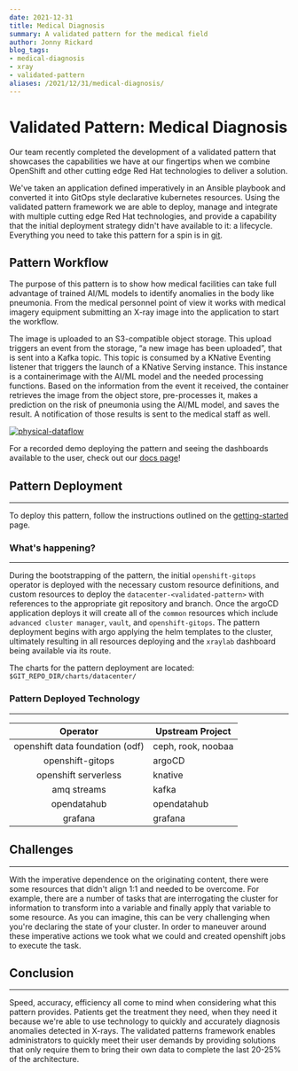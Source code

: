 ```yaml
---
date: 2021-12-31
title: Medical Diagnosis
summary: A validated pattern for the medical field
author: Jonny Rickard
blog_tags:
- medical-diagnosis
- xray
- validated-pattern
aliases: /2021/12/31/medical-diagnosis/
---
```


# Validated Pattern: Medical Diagnosis

Our team recently completed the development of a validated pattern that showcases the capabilities we have at our fingertips when we combine OpenShift and other cutting edge Red Hat technologies to deliver a solution.

We've taken an application defined imperatively in an Ansible playbook and converted it into GitOps style declarative kubernetes resources. Using the validated pattern framework we are able to deploy, manage and integrate with multiple cutting edge Red Hat technologies, and provide a capability that the initial deployment strategy didn't have available to it: a lifecycle. Everything you need to take this pattern for a spin is in [git](https://github.com/validatedpatterns/medical-diagnosis).

## Pattern Workflow

The purpose of this pattern is to show how medical facilities can take full advantage of trained AI/ML models to identify anomalies in the body like pneumonia. From the medical personnel point of view it works with medical imagery equipment submitting an X-ray image into the application to start the workflow.

The image is uploaded to an S3-compatible object storage. This upload triggers an event from the storage, “a new image has been uploaded”,  that is sent into a Kafka topic. This topic is consumed by a KNative Eventing listener that triggers the launch of a KNative Serving instance. This instance is a containerimage  with the AI/ML model and the needed processing functions. Based on the information from the event it received, the container retrieves the image from the object store, pre-processes it, makes a prediction on the risk of pneumonia using the AI/ML model, and saves the result. A notification of those results is sent to the medical staff as well.

[![physical-dataflow](https://validatedpatterns.io/images/medical-edge/physical-dataflow.png)](https://validatedpatterns.io/images/medical-edge/physical-dataflow.png)

For a recorded demo deploying the pattern and seeing the dashboards available to the user, check out our [docs page](https://validatedpatterns.io/medical-diagnosis/)!

## Pattern Deployment

---

To deploy this pattern, follow the instructions outlined on the [getting-started](https://validatedpatterns.io/medical-diagnosis/med-getting-started/) page.

### What's happening?

---
During the bootstrapping of the pattern, the initial `openshift-gitops` operator is deployed with the necessary custom resource definitions, and custom resources to deploy the
`datacenter-<validated-pattern>` with references to the appropriate git repository and branch. Once the argoCD application deploys it will create all of the `common` resources
which include `advanced cluster manager`, `vault`, and `openshift-gitops`. The pattern deployment begins with argo applying the helm templates to the cluster, ultimately resulting in all resources
deploying and the `xraylab` dashboard being available via its route.

The charts for the pattern deployment are located: `$GIT_REPO_DIR/charts/datacenter/`

### Pattern Deployed Technology

---

| Operator | Upstream Project |
|:--------:| ---------------- |
| openshift data foundation (odf)| ceph, rook, noobaa |
| openshift-gitops | argoCD |
| openshift serverless | knative |
| amq streams | kafka |
| opendatahub | opendatahub |
| grafana | grafana |

## Challenges

---
With the imperative dependence on the originating content, there were some resources that didn't align 1:1 and needed to be overcome.
For example, there are a number of tasks that are interrogating the cluster for information to transform into a variable and finally
apply that variable to some resource. As you can imagine, this can be very challenging when you're declaring the state of your cluster. In order to
maneuver around these imperative actions we took what we could and created openshift jobs to execute the task.

## Conclusion

---
Speed, accuracy, efficiency all come to mind when considering what this pattern provides. Patients get the treatment they need, when they need it because we're able to use technology to quickly and accurately diagnosis anomalies detected in X-rays. The validated patterns framework enables administrators to quickly meet their user demands by providing solutions that only require them to bring their own data to complete the last 20-25% of the architecture.
